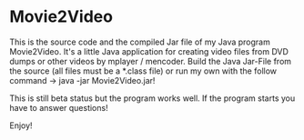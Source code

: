 # Movie2Video

This is the source code and the compiled Jar file of my Java program Movie2Video. It's a little Java application for creating video files from DVD dumps or other videos by mplayer / mencoder. Build the Java Jar-File from the source (all files must be a *.class file) or run my own with the follow command -> java -jar Movie2Video.jar!

This is still beta status but the program works well. If the program starts you have to answer questions!

Enjoy!
